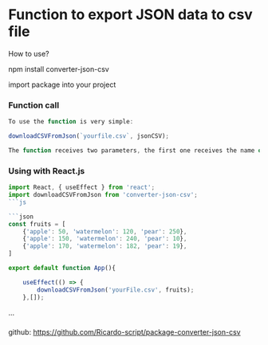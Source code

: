 # Function to export JSON data to csv file

How to use?

npm install converter-json-csv

import package into your project


### Function call

```js
To use the function is very simple:

downloadCSVFromJson(`yourfile.csv`, jsonCSV);

The function receives two parameters, the first one receives the name of the file, the second one will receive the data in JSON
```

### Using with React.js

```js
import React, { useEffect } from 'react';
import downloadCSVFromJson from 'converter-json-csv';
```js

```json
const fruits = [
    {'apple': 50, 'watermelon': 120, 'pear': 250},
    {'apple': 150, 'watermelon': 240, 'pear': 10},
    {'apple': 170, 'watermelon': 182, 'pear': 19},
]
```

```js
export default function App(){

    useEffect(() => {
        downloadCSVFromJson('yourFile.csv', fruits);       
    },[]);
```
...

###
github: https://github.com/Ricardo-script/package-converter-json-csv



